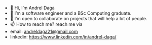 - 👋 Hi, I’m Andrel Daga
- 🌱 I’m a software engineer and a BSc Computing graduate.
- 💞️ I’m open to collaborate on projects that will help a lot of people.
- 📫 How to reach me? reach me via 
- email: andreldaga21@gmail.com
- linkedin: https://www.linkedin.com/in/andrel-daga/

<!---
AndrelDaga/AndrelDaga is a ✨ special ✨ repository because its `README.md` (this file) appears on your GitHub profile.
You can click the Preview link to take a look at your changes.
--->
